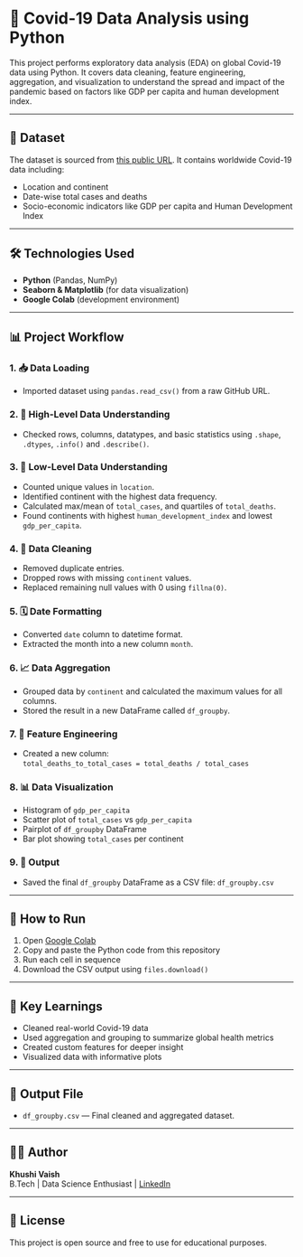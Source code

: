 # 🦠 Covid-19 Data Analysis using Python

This project performs exploratory data analysis (EDA) on global Covid-19 data using Python. It covers data cleaning, feature engineering, aggregation, and visualization to understand the spread and impact of the pandemic based on factors like GDP per capita and human development index.

---

## 📌 Dataset

The dataset is sourced from [this public URL](https://raw.githubusercontent.com/SR1608/Datasets/main/covid-data.csv). It contains worldwide Covid-19 data including:

- Location and continent
- Date-wise total cases and deaths
- Socio-economic indicators like GDP per capita and Human Development Index

---

## 🛠 Technologies Used

- **Python** (Pandas, NumPy)
- **Seaborn & Matplotlib** (for data visualization)
- **Google Colab** (development environment)

---

## 📊 Project Workflow

### 1. 📥 Data Loading
- Imported dataset using `pandas.read_csv()` from a raw GitHub URL.

### 2. 🧠 High-Level Data Understanding
- Checked rows, columns, datatypes, and basic statistics using `.shape`, `.dtypes`, `.info()` and `.describe()`.

### 3. 🔎 Low-Level Data Understanding
- Counted unique values in `location`.
- Identified continent with the highest data frequency.
- Calculated max/mean of `total_cases`, and quartiles of `total_deaths`.
- Found continents with highest `human_development_index` and lowest `gdp_per_capita`.

### 4. 🧹 Data Cleaning
- Removed duplicate entries.
- Dropped rows with missing `continent` values.
- Replaced remaining null values with 0 using `fillna(0)`.

### 5. 🗓 Date Formatting
- Converted `date` column to datetime format.
- Extracted the month into a new column `month`.

### 6. 📈 Data Aggregation
- Grouped data by `continent` and calculated the maximum values for all columns.
- Stored the result in a new DataFrame called `df_groupby`.

### 7. 🧮 Feature Engineering
- Created a new column:  
  `total_deaths_to_total_cases = total_deaths / total_cases`

### 8. 📊 Data Visualization
- Histogram of `gdp_per_capita`
- Scatter plot of `total_cases` vs `gdp_per_capita`
- Pairplot of `df_groupby` DataFrame
- Bar plot showing `total_cases` per continent

### 9. 💾 Output
- Saved the final `df_groupby` DataFrame as a CSV file: `df_groupby.csv`

---

## 📎 How to Run

1. Open [Google Colab](https://colab.research.google.com/)
2. Copy and paste the Python code from this repository
3. Run each cell in sequence
4. Download the CSV output using `files.download()`

---

## 📌 Key Learnings

- Cleaned real-world Covid-19 data
- Used aggregation and grouping to summarize global health metrics
- Created custom features for deeper insight
- Visualized data with informative plots

---

## 📁 Output File

- `df_groupby.csv` — Final cleaned and aggregated dataset.

---

## 🙋‍♀️ Author

**Khushi Vaish**  
B.Tech | Data Science Enthusiast | [LinkedIn](#)

---

## 📜 License

This project is open source and free to use for educational purposes.
